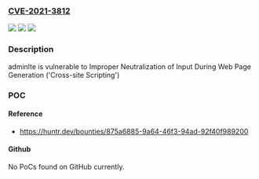 ### [CVE-2021-3812](https://cve.mitre.org/cgi-bin/cvename.cgi?name=CVE-2021-3812)
![](https://img.shields.io/static/v1?label=Product&message=pi-hole%2Fadminlte&color=blue)
![](https://img.shields.io/static/v1?label=Version&message=%3C%205.6%20&color=brighgreen)
![](https://img.shields.io/static/v1?label=Vulnerability&message=CWE-79%20Improper%20Neutralization%20of%20Input%20During%20Web%20Page%20Generation%20('Cross-site%20Scripting')&color=brighgreen)

### Description

adminlte is vulnerable to Improper Neutralization of Input During Web Page Generation ('Cross-site Scripting')

### POC

#### Reference
- https://huntr.dev/bounties/875a6885-9a64-46f3-94ad-92f40f989200

#### Github
No PoCs found on GitHub currently.


